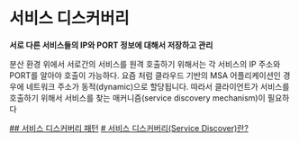 # 서비스 디스커버리

**서로 다른 서비스들의 IP와 PORT 정보에 대해서 저장하고 관리**

분산 환경 위에서 서로간의 서비스를 원격 호출하기 위해서는 각 서비스의 IP 주소와 PORT를 알아야 호출이 가능하다.
요즘 처럼 클라우드 기반의 MSA 어플리케이션인 경우에 네트워크 주소가 동적(dynamic)으로 할당됩니다. 따라서 클라이언트가 서비스를 호출하기 위해서 서비스를 찾는 매커니즘(service discovery mechanism)이 필요하다



[## 서비스 디스커버리 패턴](https://www.msaschool.io/operation/design/design-six/)
[# 서비스 디스커버리(Service Discover)란?](https://gimmesome.tistory.com/227)